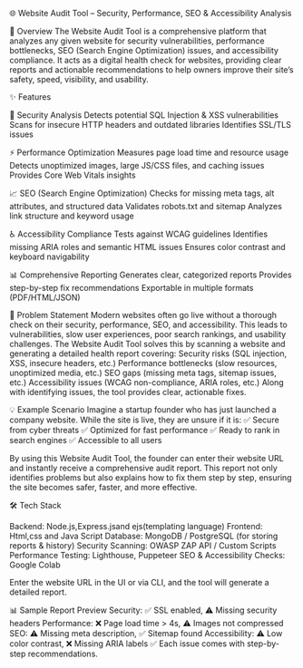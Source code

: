 🌐 Website Audit Tool – Security, Performance, SEO & Accessibility Analysis

📖 Overview
The Website Audit Tool is a comprehensive platform that analyzes any given website for security vulnerabilities, performance bottlenecks, SEO (Search Engine Optimization) issues, and accessibility compliance.
It acts as a digital health check for websites, providing clear reports and actionable recommendations to help owners improve their site’s safety, speed, visibility, and usability.

✨ Features

🔐 Security Analysis
Detects potential SQL Injection & XSS vulnerabilities
Scans for insecure HTTP headers and outdated libraries
Identifies SSL/TLS issues

⚡ Performance Optimization
Measures page load time and resource usage
Detects unoptimized images, large JS/CSS files, and caching issues
Provides Core Web Vitals insights

  📈 SEO (Search Engine Optimization)
Checks for missing meta tags, alt attributes, and structured data
Validates robots.txt and sitemap
Analyzes link structure and keyword usage

  ♿ Accessibility Compliance
Tests against WCAG guidelines
Identifies missing ARIA roles and semantic HTML issues
Ensures color contrast and keyboard navigability

  📊 Comprehensive Reporting
Generates clear, categorized reports
Provides step-by-step fix recommendations
Exportable in multiple formats (PDF/HTML/JSON)

  📌 Problem Statement
Modern websites often go live without a thorough check on their security, performance, SEO, and accessibility. This leads to vulnerabilities, slow user experiences, poor search rankings, and usability challenges.
The Website Audit Tool solves this by scanning a website and generating a detailed health report covering:
Security risks (SQL injection, XSS, insecure headers, etc.)
Performance bottlenecks (slow resources, unoptimized media, etc.)
SEO gaps (missing meta tags, sitemap issues, etc.)
Accessibility issues (WCAG non-compliance, ARIA roles, etc.)
Along with identifying issues, the tool provides clear, actionable fixes.

💡 Example Scenario
Imagine a startup founder who has just launched a company website. While the site is live, they are unsure if it is:
✅ Secure from cyber threats
✅ Optimized for fast performance
✅ Ready to rank in search engines
✅ Accessible to all users

By using this Website Audit Tool, the founder can enter their website URL and instantly receive a comprehensive audit report. This report not only identifies problems but also explains how to fix them step by step, ensuring the site becomes safer, faster, and more effective.

🛠 Tech Stack

Backend: Node.js,Express.jsand ejs(templating language)
Frontend: Html,css and Java Script
Database: MongoDB / PostgreSQL (for storing reports & history)
Security Scanning: OWASP ZAP API / Custom Scripts
Performance Testing: Lighthouse, Puppeteer
SEO & Accessibility Checks: Google Colab


Enter the website URL in the UI or via CLI, and the tool will generate a detailed report.

📊 Sample Report Preview
Security: ✅ SSL enabled, ⚠ Missing security headers
Performance: ❌ Page load time > 4s, ⚠ Images not compressed
SEO: ⚠ Missing meta description, ✅ Sitemap found
Accessibility: ⚠ Low color contrast, ❌ Missing ARIA labels
✅ Each issue comes with step-by-step recommendations.


